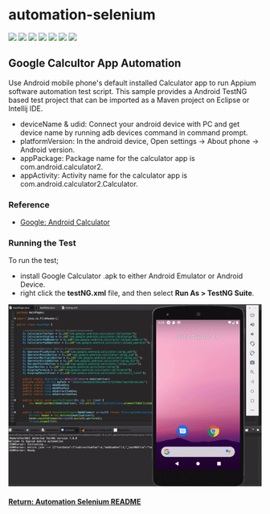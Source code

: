 # automation-selenium

[<img src="https://img.shields.io/badge/-Selenium-brightgreen">](https://www.selenium.dev/) [<img src="https://img.shields.io/badge/-Maven-orangered">](hhttps://maven.apache.org/) [<img src="https://img.shields.io/badge/-Eclipse_IDE-orange">](https://www.eclipse.org/) [<img src="https://img.shields.io/badge/-Java-darkred">](https://www.java.com/en/) [<img src="https://img.shields.io/badge/-TestNG-sandybrown">](https://testng.org/doc/index.html) [<img src="https://img.shields.io/badge/-Appium-blue">](https://appium.io/) [<img src="https://img.shields.io/badge/-Android-red">](https://www.android.com/intl/en_uk/)

## Google Calcultor App Automation
Use Android mobile phone's default installed Calculator app to run Appium software automation test script. This sample provides a Android TestNG based test project that can be imported as a Maven project on Eclipse or Intellij IDE.
- deviceName & udid: Connect your android device with PC and get device name by running adb devices command in command prompt.
- platformVersion: In the android device, Open settings -> About phone -> Android version.
- appPackage: Package name for the calculator app is com.android.calculator2.
- appActivity: Activity name for the calculator app is com.android.calculator2.Calculator.

### Reference
- [Google: Android Calculator](https://play.google.com/store/apps/details?id=com.google.android.calculator&hl=en_GB)

### Running the Test
To run the test;
- install Google Calculator .apk to either Android Emulator or Android Device.
- right click the __testNG.xml__ file, and then select __Run As > TestNG Suite__.

<img src="android_calculator.gif">

#### [Return: Automation Selenium README](../README.md)